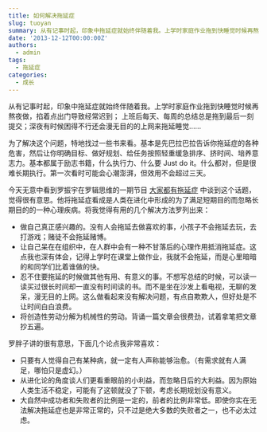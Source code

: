 ```yaml
---
title: 如何解决拖延症
slug: tuoyan
summary: 从有记事时起，印象中拖延症就始终伴随着我。上学时家庭作业拖到快睡觉时候再熬夜做，掐着点出门导致经常迟到；上班后每天、每周的总结总是拖到最后一刻提交；深夜有时候困得不行还会漫无目的的上网来拖延睡觉……
date: '2013-12-12T00:00:00Z'
authors:
  - admin
tags:
  - 拖延症
categories:
  - 成长
---
```


从有记事时起，印象中拖延症就始终伴随着我。上学时家庭作业拖到快睡觉时候再熬夜做，掐着点出门导致经常迟到；
上班后每天、每周的总结总是拖到最后一刻提交；深夜有时候困得不行还会漫无目的的上网来拖延睡觉……

为了解决这个问题，特地找过一些书来看。基本是先巴拉巴拉告诉你拖延症的各种危害，然后让你明确目标、做好规划、给任务按照轻重缓急排序、挤时间、培养意志力。基本都属于励志书籍，什么执行力、什么要 Just do it。什么都对，但是很难长期执行。第一次看时可能会心潮澎湃，但效用不会超过三天。

今天无意中看到罗振宇在罗辑思维的一期节目 [大家都有拖延症](http://v.youku.com/v_show/id_XNTk2NDI0NDg4.html) 中谈到这个话题，觉得很有意思。他将拖延症看成是人类在进化中形成的为了满足短期目的而忽略长期目的的一种心理疾病。将我觉得有用的几个解决方法罗列出来：

<!-- more -->

* 做自己真正感兴趣的。没有人会拖延去做喜欢的事，小孩子不会拖延去玩，去打游戏；赌徒不会拖延赌博。
* 让自己呆在在组织中，在人群中会有一种不甘落后的心理作用抵消拖延症。这点我也深有体会，记得上学时在课堂上做作业，我就不会拖延，而是心里暗暗的和同学们比着谁做的快。
* 忍不住要拖延的时候做其他有用、有意义的事。不想写总结的时候，可以读一读买过很长时间却一直没有时间读的书。而不是坐在沙发上看电视，无聊的发呆，漫无目的上网。这么做看起来没有解决问题，有点自欺欺人，但好处是不让时间白白浪费。
* 将创造性劳动分解为机械性的劳动。背诵一篇文章会很费劲，试着拿笔把文章抄五遍。

罗胖子讲的很有意思，下面几个论点我非常喜欢：

* 只要有人觉得自己有某种病，就一定有人声称能够治愈。（有需求就有人满足，哪怕只是虚幻。）
* 从进化论的角度谈人们更看重眼前的小利益，而忽略日后的大利益。因为原始人类生活不稳定，可能有了这顿就没了下顿，考虑长期规划没有意义。
* 大自然中成功者和失败者的比例是一定的，前者的比例非常低。即使你实在无法解决拖延症也是非常正常的，只不过是绝大多数的失败者之一，也不必太过虑。
